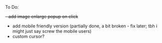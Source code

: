 To Do:

~~- add image enlarge popup on click~~
- add mobile friendly version (partially done, a bit broken - fix later; tbh i might just say screw the mobile users)
- custom cursor?
